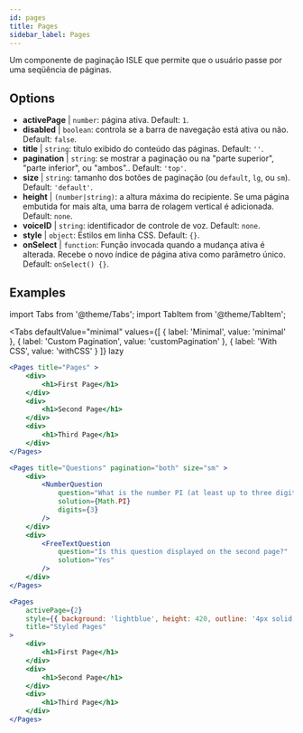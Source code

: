 ```yaml
---
id: pages 
title: Pages
sidebar_label: Pages
---
```


Um componente de paginação ISLE que permite que o usuário passe por uma seqüência de páginas.

## Options

* __activePage__ | `number`: página ativa. Default: `1`.
* __disabled__ | `boolean`: controla se a barra de navegação está ativa ou não. Default: `false`.
* __title__ | `string`: título exibido do conteúdo das páginas. Default: `''`.
* __pagination__ | `string`: se mostrar a paginação ou na "parte superior", "parte inferior", ou "ambos".. Default: `'top'`.
* __size__ | `string`: tamanho dos botões de paginação (ou `default`, `lg`, ou `sm`). Default: `'default'`.
* __height__ | `(number|string)`: a altura máxima do recipiente. Se uma página embutida for mais alta, uma barra de rolagem vertical é adicionada. Default: `none`.
* __voiceID__ | `string`: identificador de controle de voz. Default: `none`.
* __style__ | `object`: Estilos em linha CSS. Default: `{}`.
* __onSelect__ | `function`: Função invocada quando a mudança ativa é alterada. Recebe o novo índice de página ativa como parâmetro único. Default: `onSelect() {}`.


## Examples

import Tabs from '@theme/Tabs';
import TabItem from '@theme/TabItem';

<Tabs
    defaultValue="minimal"
    values={[
        { label: 'Minimal', value: 'minimal' },
        { label: 'Custom Pagination', value: 'customPagination' },
        { label: 'With CSS', value: 'withCSS' }
    ]}
    lazy
>

<TabItem value="minimal">

```jsx live
<Pages title="Pages" >
    <div>
        <h1>First Page</h1>
    </div>
    <div>
        <h1>Second Page</h1>
    </div>
    <div>
        <h1>Third Page</h1>
    </div>
</Pages>
```

</TabItem>

<TabItem value="customPagination" >

```jsx live
<Pages title="Questions" pagination="both" size="sm" >
    <div>
        <NumberQuestion
            question="What is the number PI (at least up to three digits after the decimal point)?"
            solution={Math.PI}
            digits={3}
        />
    </div>
    <div>
        <FreeTextQuestion 
            question="Is this question displayed on the second page?"
            solution="Yes" 
        />
    </div>
</Pages>
```
</TabItem>

<TabItem value="withCSS">

```jsx live
<Pages 
    activePage={2}
    style={{ background: 'lightblue', height: 420, outline: '4px solid black' }} 
    title="Styled Pages"
>
    <div>
        <h1>First Page</h1>
    </div>
    <div>
        <h1>Second Page</h1>
    </div>
    <div>
        <h1>Third Page</h1>
    </div>
</Pages>
```

</TabItem>

</Tabs>

